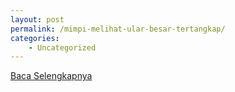 ```yaml
---
layout: post
permalink: /mimpi-melihat-ular-besar-tertangkap/
categories:
    - Uncategorized
---
```


[Baca Selengkapnya](/02)